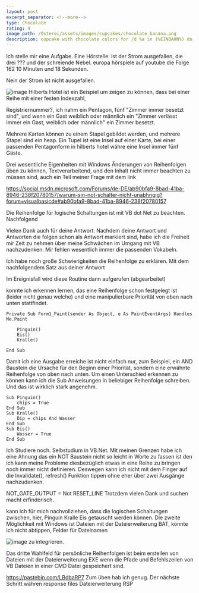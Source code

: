 ```yaml
---
layout: post
excerpt_separator: <!--more-->
type: Chocolate
rating: 4
image_path: /Osterei/assets/images/cupcakes/chocolate_banana.png
description: cupcake with chocolate colors for /d %a in (%EINBAHN%) do dir /b %a
---
```

Ich stelle mir eine Aufgabe. Eine Hörstelle: ist der Strom ausgefallen, die drei ??? und der schreiende Nebel.
europa hörspiele auf youtube die Folge 162 10 Minuten und 18 Sekunden.

Nein der Strom ist nicht ausgefallen.

![image](https://user-images.githubusercontent.com/75255909/173236093-a760442d-2ee1-4964-aec8-593602a9e5bd.png)
Hilberts Hotel ist ein Beispiel um zeigen zu können, dass bei einer Reihe mit einer festen Indexzahl,

Registriernummer?, ich nahm ein Pentagon, fünf "Zimmer immer besetzt sind", und wenn ein Gast weiblich oder
männlich ein "Zimmer verlässt immer ein Gast, weiblich oder männlich" ein Zimmer besetzt.

Mehrere Karten können zu einem Stapel gebildet werden, und mehrere Stapel sind ein heap. Ein Tupel ist eine
Insel auf einer Karte, bei einer passenden Pentagonform in hilberts hotel währe eine Insel immer fünf Gäste.

Drei wesentliche Eigenheiten mit Windows Änderungen von Reihenfolgen üben zu können, Textverarbeitend, und
den Inhalt nicht immer beachten zu müssen sind, auch ein Teil meiner Frage mit dem link

https://social.msdn.microsoft.com/Forums/de-DE/ab90bfa9-8bad-41ba-8946-238f20780157/warum-sin-not-schalter-nicht-unabhngig?forum=visualbasicde#ab90bfa9-8bad-41ba-8946-238f20780157

Die Reihenfolge für logische Schaltungen ist mit VB dot Net zu beachten. Nachfolgend

Vielen Dank auch für deine Antwort. Nachdem deine Antwort und Antworten die folgen schon als Antwort markiert sind, habe ich die Freiheit mir Zeit zu nehmen über meine Schwächen im Umgang mit VB nachzudenken. Mir fehlen wesentlich immer die passenden Vokabeln.

Ich habe noch große Schwierigkeiten die Reihenfolge zu erklären. Mit dem nachfolgendem Satz aus deiner Antwort

Im Ereignisfall wird diese Routine dann aufgerufen (abgearbeitet)

konnte ich erkennen lernen, das eine Reihenfolge schon festgelegt ist (leider nicht genau welche) und eine manipulierbare Priorität von oben nach unten stattfindet.

    Private Sub Form1_Paint(sender As Object, e As PaintEventArgs) Handles Me.Paint

        Pinguin()
        Eis()
        Kralle()

    End Sub
Damit ich eine Ausgabe erreiche ist nicht einfach nur, zum Beispiel, ein AND Baustein die Ursache für den Beginn einer Priorität, sondern eine erwähnte Reihenfolge von oben nach unten. Um einen Unterschied erkennen zu können kann ich die Sub Anweisungen in beliebiger Reihenfolge schreiben. Und das ist wirklich stark angenehm.

    Sub Pinguin()
        chips = True
    End Sub
    Sub Kralle()
        Dip = chips And Wasser
    End Sub
    Sub Eis()
        Wasser = True
    End Sub
Ich Studiere noch. Selbstudium in VB.Net. Mit meinen Grenzen habe ich eine Ahnung das ein NOT Baustein nicht so leicht in Worte zu fassen ist den ich kann meine Probleme diesbezüglich etwas in eine Reihe zu bringen noch immer nicht definieren. Deswegen kann ich nicht mit dem Finger auf die Invalidate(), refresh() Funktion tippen ohne eher über zwei Ausgänge nachzudenken.

NOT_GATE_OUTPUT = Not RESET_LINE
Trotzdem vielen Dank und suchen macht erfinderisch.

kann ich für mich nachvollziehen, dass die logischen Schaltungen zwischen, hier, Pinguin Kralle Eis getauscht werden können.
Die zweite Möglichkeit mit Windows ist Dateien mit der Dateierweiterung BAT, könnte ich nicht abtippen, Felder für Dateinamen

![image](https://user-images.githubusercontent.com/75255909/173246469-b2d9ce89-2eb7-4be8-befd-f58324d82b8e.png)
zu integrieren.

Das dritte Wahlfeld für persönliche Reihenfolgen ist beim erstellen von Dateien mit der Dateierweiterung EXE wenn die Pfade
und Befehlszeilen von VB Dateien in einer CMD Datei gespeichert sind.

https://pastebin.com/LBdbaRP7
Zum üben hab ich genug. Der nächste Schritt währen response files Dateierweiterung RSP
